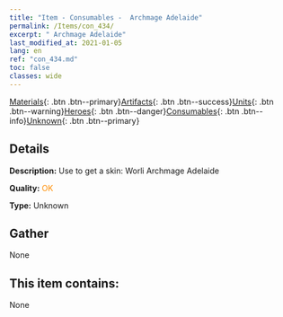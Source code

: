 ```yaml
---
title: "Item - Consumables -  Archmage Adelaide"
permalink: /Items/con_434/
excerpt: " Archmage Adelaide"
last_modified_at: 2021-01-05
lang: en
ref: "con_434.md"
toc: false
classes: wide
---
```

 [Materials](/Items/){: .btn .btn--primary}[Artifacts](/Items/Artifacts/){: .btn .btn--success}[Units](/Items/Units/){: .btn .btn--warning}[Heroes](/Items/Heroes/){: .btn .btn--danger}[Consumables](/Items/Consumables/){: .btn .btn--info}[Unknown](/Items/Unknown/){: .btn .btn--primary}

## Details
 **Description:** Use to get a skin: Worli Archmage Adelaide

 **Quality:** <span style="color: #FF8C00">OK</span>

 **Type:** Unknown

## Gather

  None

## This item contains:

  None

